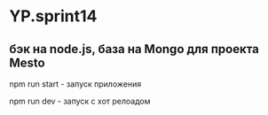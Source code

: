 # YP.sprint14
## бэк на node.js, база на Mongo для проекта Mesto

npm run start - запуск приложения

npm run dev - запуск c хот релоадом
